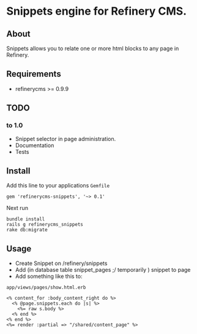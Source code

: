 # Snippets engine for Refinery CMS.

## About

Snippets allows you to relate one or more html blocks to any page in Refinery.

## Requirements

* refinerycms >= 0.9.9

## TODO

### to 1.0
* Snippet selector in page administration.
* Documentation
* Tests 

## Install

Add this line to your applications `Gemfile`

    gem 'refinerycms-snippets', '~> 0.1'

Next run

    bundle install
    rails g refinerycms_snippets
    rake db:migrate

## Usage

* Create Snippet on /refinery/snippets
* Add (in database table snippet_pages ;/ temporarily ) snippet to page
* Add something like this to: 

`app/views/pages/show.html.erb`

	<% content_for :body_content_right do %>
	  <% @page.snippets.each do |s| %>
	    <%= raw s.body %>
	  <% end %>
	<% end %>
	<%= render :partial => "/shared/content_page" %>
